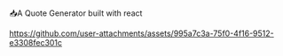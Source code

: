 📥A Quote Generator built with react

https://github.com/user-attachments/assets/995a7c3a-75f0-4f16-9512-e3308fec301c
